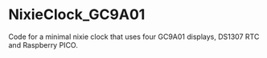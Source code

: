 # NixieClock_GC9A01
Code for a minimal nixie clock that uses four GC9A01 displays, DS1307 RTC and Raspberry PICO.
